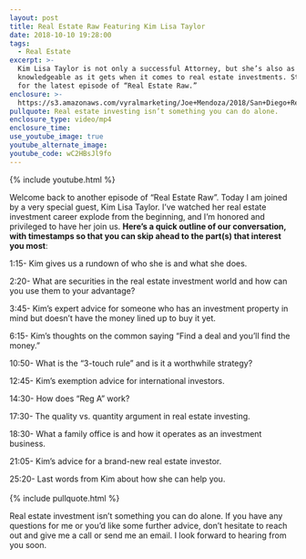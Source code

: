 ```yaml
---
layout: post
title: Real Estate Raw Featuring Kim Lisa Taylor
date: 2018-10-10 19:28:00
tags:
  - Real Estate
excerpt: >-
  Kim Lisa Taylor is not only a successful Attorney, but she’s also as
  knowledgeable as it gets when it comes to real estate investments. Stay tuned
  for the latest episode of “Real Estate Raw.”
enclosure: >-
  https://s3.amazonaws.com/vyralmarketing/Joe+Mendoza/2018/San+Diego+Real+Estate-+Kim+Lisa+Taylor.mp4
pullquote: Real estate investing isn’t something you can do alone.
enclosure_type: video/mp4
enclosure_time:
use_youtube_image: true
youtube_alternate_image:
youtube_code: wC2HBsJl9fo
---
```


{% include youtube.html %}

Welcome back to another episode of “Real Estate Raw”. Today I am joined by a very special guest, Kim Lisa Taylor. I’ve watched her real estate investment career explode from the beginning, and I’m honored and privileged to have her join us. **Here’s a quick outline of our conversation, with timestamps so that you can skip ahead to the part(s) that interest you most**:

1:15- Kim gives us a rundown of who she is and what she does.

2:20- What are securities in the real estate investment world and how can you use them to your advantage?

3:45- Kim’s expert advice for someone who has an investment property in mind but doesn’t have the money lined up to buy it yet.

6:15- Kim’s thoughts on the common saying “Find a deal and you’ll find the money.”

10:50- What is the “3-touch rule” and is it a worthwhile strategy?

12:45- Kim’s exemption advice for international investors.

14:30- How does “Reg A” work?

17:30- The quality vs. quantity argument in real estate investing.

18:30- What a family office is and how it operates as an investment business.

21:05- Kim’s advice for a brand-new real estate investor.

25:20- Last words from Kim about how she can help you.<br><br>{% include pullquote.html %}

Real estate investment isn’t something you can do alone. If you have any questions for me or you’d like some further advice, don’t hesitate to reach out and give me a call or send me an email. I look forward to hearing from you soon.